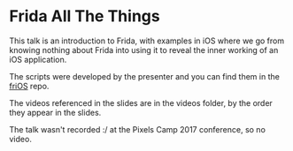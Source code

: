 # Frida All The Things

This talk is an introduction to Frida, with examples in iOS where we go from knowing nothing about Frida into using it to reveal the inner working of an iOS application.

The scripts were developed by the presenter and you can find them in the [friOS](https://github.com/integrity-sa/friOS) repo.

The videos referenced in the slides are in the videos folder, by the order they appear in the slides.

The talk wasn't recorded :/ at the Pixels Camp 2017 conference, so no video.
